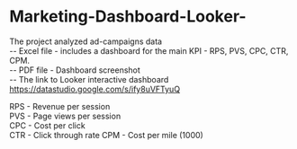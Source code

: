 # Marketing-Dashboard-Looker-
The project analyzed ad-campaigns data  
-- Excel file - includes a dashboard for the main KPI - RPS, PVS, CPC, CTR, CPM.  
-- PDF file - Dashboard screenshot  
-- The link to Looker interactive dashboard  https://datastudio.google.com/s/ify8uVFTyuQ

RPS - Revenue per session   
PVS - Page views per session  
CPC - Cost per click  
CTR - Click through rate
CPM - Cost per mile (1000)  
